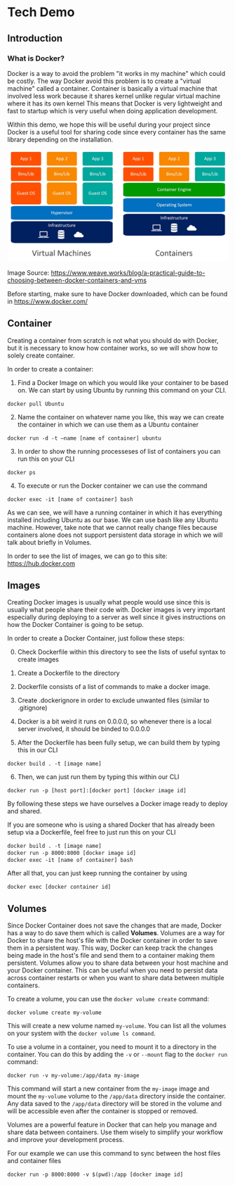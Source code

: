 # Tech Demo

## Introduction

### What is Docker?

Docker is a way to avoid the problem "it works in my machine" which could be costly.
The way Docker avoid this problem is to create a "virtual machine" called a container.
Container is basically a virtual machine that involved less work because it shares kernel
unlike regular virtual machine where it has its own kernel
This means that Docker is very lightweight and fast to startup which is very useful when doing application development.

Within this demo, we hope this will be useful during your project since Docker is a useful tool for sharing code
since every container has the same library depending on the installation.

![](./git-images/containers-vs-virtual-machines.jpg 'Containers vs VM')

Image Source: https://www.weave.works/blog/a-practical-guide-to-choosing-between-docker-containers-and-vms

Before starting, make sure to have Docker downloaded, which can be found in https://www.docker.com/

## Container

Creating a container from scratch is not what you should do with Docker, but it is necessary to know how container works,
so we will show how to solely create container.

In order to create a container:

1. Find a Docker Image on which you would like your container to be based on.
   We can start by using Ubuntu by running this command on your CLI.

```
docker pull Ubuntu
```

2. Name the container on whatever name you like, this way we can create the container
in which we can use them as a Ubuntu container
~~~
docker run -d -t —name [name of container] ubuntu
~~~

3. In order to show the running processeses of list of containers you can run this on your CLI

```
docker ps
```

4. To execute or run the Docker container we can use the command

```
docker exec -it [name of container] bash
```

As we can see, we will have a running container in which it has everything installed including
Ubuntu as our base. We can use bash like any Ubuntu machine. However, take note that we cannot really
change files because containers alone does not support persistent data storage in which we will talk about
briefly in Volumes.

In order to see the list of images, we can go to this site:
https://hub.docker.com

## Images

Creating Docker images is usually what people would use since this is usually what people share their code with.
Docker images is very important especially during deploying to a server as well since it gives instructions on how the Docker
Container is going to be setup.

In order to create a Docker Container, just follow these steps:

0. Check Dockerfile within this directory to see the lists of useful syntax to create images

1. Create a Dockerfile to the directory

2. Dockerfile consists of a list of commands to make a docker image.

3. Create .dockerignore in order to exclude unwanted files (similar to .gitignore)

4. Docker is a bit weird it runs on 0.0.0.0, so whenever there is a local server involved, it should be binded to 0.0.0.0

5. After the Dockerfile has been fully setup, we can build them by typing this in our CLI

```
docker build . -t [image name]
```

6. Then, we can just run them by typing this within our CLI

```
docker run -p [host port]:[docker port] [docker image id]
```

By following these steps we have ourselves a Docker image ready to deploy and shared.

If you are someone who is using a shared Docker that has already been setup via a Dockerfile, feel free to just run this on your CLI

```
docker build . -t [image name]
docker run -p 8000:8000 [docker image id]
docker exec -it [name of container] bash
```

After all that, you can just keep running the container by using

~~~
docker exec [docker container id]
~~~

## Volumes

Since Docker Container does not save the changes that are made, Docker has a way to do save them which is called **Volumes**.
Volumes are a way for Docker to share the host's file with the Docker container in order to save them in a persistent way.
This way, Docker can keep track the changes being made in the host's file and send them to a container making them persistent.
Volumes allow you to share data between your host machine and your Docker container. This can be useful when you need to persist data across container restarts or when you want to share data between multiple containers.


To create a volume, you can use the `docker volume create` command:

```
docker volume create my-volume
```

This will create a new volume named `my-volume`. You can list all the volumes on your system with the `docker volume ls command`.

To use a volume in a container, you need to mount it to a directory in the container. You can do this by adding the `-v` or `--mount` flag to the `docker run` command:

```
docker run -v my-volume:/app/data my-image
```

This command will start a new container from the `my-image` image and mount the `my-volume` volume to the `/app/data` directory inside the container. Any data saved to the `/app/data` directory will be stored in the volume and will be accessible even after the container is stopped or removed.

Volumes are a powerful feature in Docker that can help you manage and share data between containers. Use them wisely to simplify your workflow and improve your development process.

For our example we can use this command to sync between the host files and container files
```
docker run -p 8000:8000 -v $(pwd):/app [docker image id]
```


